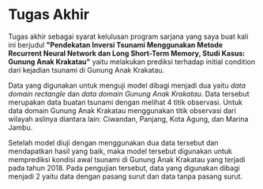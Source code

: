 # Tugas Akhir
Tugas akhir sebagai syarat kelulusan program sarjana yang saya buat kali ini berjudul 
<strong>"Pendekatan Inversi Tsunami Menggunakan Metode Recurrent Neural Network dan Long Short-Term Memory, Studi Kasus: Gunung Anak Krakatau"</strong>
yaitu melakukan prediksi terhadap initial condition dari kejadian tsunami di Gunung Anak Krakatau.

Data yang digunakan untuk menguji model dibagi menjadi dua yaitu *data domain rectangle* dan *data domain Gunung Anak Krakatau*. 
Data tersebut merupakan data buatan tsunami dengan melihat 4 titik observasi. 
Untuk data domain Gunung Anak Krakatau menggunakan titik observasi dari wilayah aslinya diantara lain: Ciwandan, Panjang, Kota Agung, dan Marina Jambu.

Setelah model diuji dengan menggunakan dua data tersebut dan mendapatkan hasil yang baik, maka model tersebut digunakan untuk memprediksi kondisi awal tsunami 
di Gunung Anak Krakatau yang terjadi pada tahun 2018. Pada pengujian tersebut, data yang digunakan dibagi menjadi 2 yaitu data dengan pasang surut dan data tanpa pasang surut.
